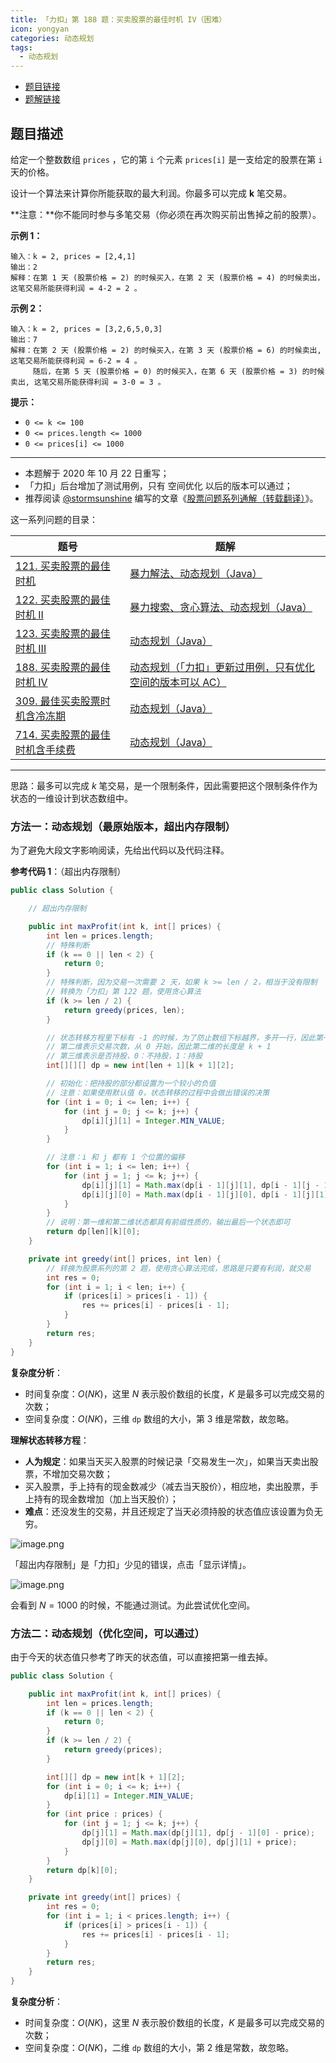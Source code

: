 ```yaml
---
title: 「力扣」第 188 题：买卖股票的最佳时机 IV（困难）
icon: yongyan
categories: 动态规划
tags:
  - 动态规划
---
```


+ [题目链接](https://leetcode-cn.com/problems/best-time-to-buy-and-sell-stock-iv//)
+ [题解链接](https://leetcode-cn.com/problems/best-time-to-buy-and-sell-stock-iv/solution/dong-tai-gui-hua-by-liweiwei1419-4/)

## 题目描述

给定一个整数数组 `prices` ，它的第 `i` 个元素 `prices[i]` 是一支给定的股票在第 `i` 天的价格。

设计一个算法来计算你所能获取的最大利润。你最多可以完成 **k** 笔交易。

**注意：**你不能同时参与多笔交易（你必须在再次购买前出售掉之前的股票）。

**示例 1：**

```
输入：k = 2, prices = [2,4,1]
输出：2
解释：在第 1 天 (股票价格 = 2) 的时候买入，在第 2 天 (股票价格 = 4) 的时候卖出，这笔交易所能获得利润 = 4-2 = 2 。
```

**示例 2：**

```
输入：k = 2, prices = [3,2,6,5,0,3]
输出：7
解释：在第 2 天 (股票价格 = 2) 的时候买入，在第 3 天 (股票价格 = 6) 的时候卖出, 这笔交易所能获得利润 = 6-2 = 4 。
     随后，在第 5 天 (股票价格 = 0) 的时候买入，在第 6 天 (股票价格 = 3) 的时候卖出, 这笔交易所能获得利润 = 3-0 = 3 。
```

**提示：**

- `0 <= k <= 100`
- `0 <= prices.length <= 1000`
- `0 <= prices[i] <= 1000`

---

+ 本题解于 2020 年 10 月 22 日重写；
+ 「力扣」后台增加了测试用例，只有 空间优化 以后的版本可以通过；
+ 推荐阅读 [@stormsunshine](/u/stormsunshine/) 编写的文章《[股票问题系列通解（转载翻译）](https://leetcode-cn.com/circle/article/qiAgHn/)》。


这一系列问题的目录：

| 题号                                                         | 题解                                                         |
| ------------------------------------------------------------ | ------------------------------------------------------------ |
| [121. 买卖股票的最佳时机](https://leetcode-cn.com/problems/best-time-to-buy-and-sell-stock) | [暴力解法、动态规划（Java）](https://leetcode-cn.com/problems/best-time-to-buy-and-sell-stock/solution/bao-li-mei-ju-dong-tai-gui-hua-chai-fen-si-xiang-b/) |
| [122. 买卖股票的最佳时机 II](https://leetcode-cn.com/problems/best-time-to-buy-and-sell-stock-ii) | [暴力搜索、贪心算法、动态规划（Java）](https://leetcode-cn.com/problems/best-time-to-buy-and-sell-stock-ii/solution/tan-xin-suan-fa-by-liweiwei1419-2/) |
| [123. 买卖股票的最佳时机 III](https://leetcode-cn.com/problems/best-time-to-buy-and-sell-stock-iii) | [动态规划（Java）](https://leetcode-cn.com/problems/best-time-to-buy-and-sell-stock-iii/solution/dong-tai-gui-hua-by-liweiwei1419-7/) |
| [188. 买卖股票的最佳时机 IV](https://leetcode-cn.com/problems/best-time-to-buy-and-sell-stock-iv) | [动态规划（「力扣」更新过用例，只有优化空间的版本可以 AC）](https://leetcode-cn.com/problems/best-time-to-buy-and-sell-stock-iv/solution/dong-tai-gui-hua-by-liweiwei1419-4/) |
| [309. 最佳买卖股票时机含冷冻期](https://leetcode-cn.com/problems/best-time-to-buy-and-sell-stock-with-cooldown) | [动态规划（Java）](https://leetcode-cn.com/problems/best-time-to-buy-and-sell-stock-with-cooldown/solution/dong-tai-gui-hua-by-liweiwei1419-5/) |
| [714. 买卖股票的最佳时机含手续费](https://leetcode-cn.com/problems/best-time-to-buy-and-sell-stock-with-transaction-fee) | [动态规划（Java）](https://leetcode-cn.com/problems/best-time-to-buy-and-sell-stock-with-transaction-fee/solution/dong-tai-gui-hua-by-liweiwei1419-6/) |


---

思路：最多可以完成 $k$ 笔交易，是一个限制条件，因此需要把这个限制条件作为状态的一维设计到状态数组中。


### 方法一：动态规划（最原始版本，超出内存限制）

为了避免大段文字影响阅读，先给出代码以及代码注释。

**参考代码 1**：（超出内存限制）

```Java []
public class Solution {

    // 超出内存限制

    public int maxProfit(int k, int[] prices) {
        int len = prices.length;
        // 特殊判断
        if (k == 0 || len < 2) {
            return 0;
        }
        // 特殊判断，因为交易一次需要 2 天，如果 k >= len / 2，相当于没有限制
        // 转换为「力扣」第 122 题，使用贪心算法
        if (k >= len / 2) {
            return greedy(prices, len);
        }

        // 状态转移方程里下标有 -1 的时候，为了防止数组下标越界，多开一行，因此第一维的长度是 len + 1 
        // 第二维表示交易次数，从 0 开始，因此第二维的长度是 k + 1 
        // 第三维表示是否持股，0：不持股，1：持股
        int[][][] dp = new int[len + 1][k + 1][2];

        // 初始化：把持股的部分都设置为一个较小的负值
        // 注意：如果使用默认值 0，状态转移的过程中会做出错误的决策
        for (int i = 0; i <= len; i++) {
            for (int j = 0; j <= k; j++) {
                dp[i][j][1] = Integer.MIN_VALUE;
            }
        }

        // 注意：i 和 j 都有 1 个位置的偏移
        for (int i = 1; i <= len; i++) {
            for (int j = 1; j <= k; j++) {
                dp[i][j][1] = Math.max(dp[i - 1][j][1], dp[i - 1][j - 1][0] - prices[i - 1]);
                dp[i][j][0] = Math.max(dp[i - 1][j][0], dp[i - 1][j][1] + prices[i - 1]);
            }
        }
        // 说明：第一维和第二维状态都具有前缀性质的，输出最后一个状态即可
        return dp[len][k][0];
    }

    private int greedy(int[] prices, int len) {
        // 转换为股票系列的第 2 题，使用贪心算法完成，思路是只要有利润，就交易
        int res = 0;
        for (int i = 1; i < len; i++) {
            if (prices[i] > prices[i - 1]) {
                res += prices[i] - prices[i - 1];
            }
        }
        return res;
    }
}
```

**复杂度分析**：

+ 时间复杂度：$O(NK)$，这里 $N$ 表示股价数组的长度，$K$ 是最多可以完成交易的次数；
+ 空间复杂度：$O(NK)$，三维 `dp` 数组的大小，第 $3$ 维是常数，故忽略。


**理解状态转移方程**：

+ **人为规定**：如果当天买入股票的时候记录「交易发生一次」，如果当天卖出股票，不增加交易次数；
+ 买入股票，手上持有的现金数减少（减去当天股价），相应地，卖出股票，手上持有的现金数增加（加上当天股价）；
+ **难点**：还没发生的交易，并且还规定了当天必须持股的状态值应该设置为负无穷。


![image.png](https://pic.leetcode-cn.com/1603381708-lQNMqp-image.png)

「超出内存限制」是「力扣」少见的错误，点击「显示详情」。

![image.png](https://pic.leetcode-cn.com/1603381749-WjwOwE-image.png)

会看到 $N = 1000$ 的时候，不能通过测试。为此尝试优化空间。


### 方法二：动态规划（优化空间，可以通过）

由于今天的状态值只参考了昨天的状态值，可以直接把第一维去掉。

```Java []
public class Solution {

    public int maxProfit(int k, int[] prices) {
        int len = prices.length;
        if (k == 0 || len < 2) {
            return 0;
        }
        if (k >= len / 2) {
            return greedy(prices);
        }

        int[][] dp = new int[k + 1][2];
        for (int i = 0; i <= k; i++) {
            dp[i][1] = Integer.MIN_VALUE;
        }
        for (int price : prices) {
            for (int j = 1; j <= k; j++) {
                dp[j][1] = Math.max(dp[j][1], dp[j - 1][0] - price);
                dp[j][0] = Math.max(dp[j][0], dp[j][1] + price);
            }
        }
        return dp[k][0];
    }

    private int greedy(int[] prices) {
        int res = 0;
        for (int i = 1; i < prices.length; i++) {
            if (prices[i] > prices[i - 1]) {
                res += prices[i] - prices[i - 1];
            }
        }
        return res;
    }
}
```

**复杂度分析**：

+ 时间复杂度：$O(NK)$，这里 $N$ 表示股价数组的长度，$K$ 是最多可以完成交易的次数；
+ 空间复杂度：$O(NK)$，二维 `dp` 数组的大小，第 $2$ 维是常数，故忽略。






